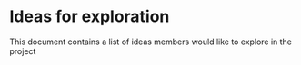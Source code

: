 # Ideas for exploration

This document contains a list of ideas members would like to explore in the project

